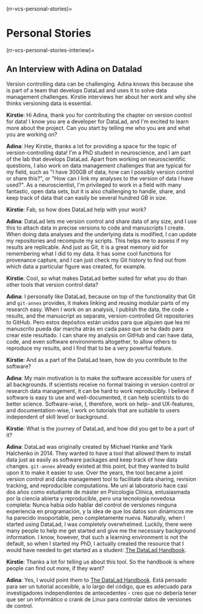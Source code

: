 (rr-vcs-personal-stories)=
# Personal Stories

(rr-vcs-personal-stories-interiew)=
## An Interview with Adina on Datalad

Version controlling data can be challenging. Adina knows this because she is part of a team that develops DataLad and uses it to solve data management challenges. Kirstie interviews her about her work and why she thinks versioning data is essential.


**Kirstie**: Hi Adina, thank you for contributing the chapter on version control for data! I know you are a developer for DataLad, and I'm excited to learn more about the project. Can you start by telling me who you are and what you are working on?

**Adina**: Hey Kirstie, thanks a lot for providing a space for the topic of version-controlling data! I'm a PhD student in neuroscience, and I am part of the lab that develops DataLad. Apart from working on neuroscientific questions, I also work on data management challenges that are typical for my field, such as "I have 300GB of data, how can I possibly version control or share this?", or "How can I link my analyses to the version of data I have used?". As a neuroscientist, I'm privileged to work in a field with many fantastic, open data sets, but it is also challenging to handle, share, and keep track of data that can easily be several hundred GB in size.

**Kirstie**: Fab, so how does DataLad help with your work?

**Adina**: DataLad lets me version control and share data of any size, and I use this to attach data in precise versions to code and manuscripts I create. When doing data analyses and the underlying data is modified, I can update my repositories and recompute my scripts. This helps me to assess if my results are replicable. And just as Git, it is a great memory aid for remembering what I did to my data. It has some cool functions for provenance capture, and I can just check my Git history to find out from which data a particular figure was created, for example.


**Kirstie**: Cool, so what makes DataLad better suited for what you do than other tools that version control data?

**Adina**: I personally like DataLad, because on top of the functionality that Git and `git-annex` provides, it makes linking and reusing modular parts of my research easy. When I work on an analysis, I publish the data, the code + results, and the manuscript as separate, version-controlled Git repositories to GitHub. Pero estos depósitos están unidos para que alguien que lea mi manuscrito pueda dar marcha atrás en cada paso que se ha dado para crear este resultado. I can share my analysis on GitHub and can have data, code, and even software environments altogether, to allow others to reproduce my results, and I find that to be a very powerful feature.

**Kirstie**: And as a part of the DataLad team, how do you contribute to the software?

**Adina**: My main motivation is to make the software accessible for users of all backgrounds. If scientists receive no formal training in version control or research data management, it can be hard to work reproducibly. I believe if software is easy to use and well-documented, it can help scientists to do better science. Software-wise, I, therefore, work on help- and UX-features, and documentation-wise, I work on tutorials that are suitable to users independent of skill level or background.

**Kirstie**: What is the journey of DataLad, and how did you get to be a part of it?

**Adina**: DataLad was originally created by Michael Hanke and Yarik Halchenko in 2014. They wanted to have a tool that allowed them to install data just as easily as software packages and keep track of how data changes. `git-annex` already existed at this point, but they wanted to build upon it to make it easier to use. Over the years, the tool became a joint version control and data management tool to facilitate data sharing, revision tracking, and reproducible computations. Me uní al laboratorio hace casi dos años como estudiante de máster en Psicología Clínica, entusiasmada por la ciencia abierta y reproducible, pero una tecnología novedosa completa: Nunca había oído hablar del control de versiones ninguna experiencia en programación, y la idea de que los datos son dinámicos me ha parecido insoportable, pero completamente nueva. Naturally, when I started using DataLad, I was completely overwhelmed. Luckily, there were many people to help me get started and give me the necessary background information. I know, however, that such a learning environment is not the default, so when I started my PhD, I actually created the resource that I would have needed to get started as a student: [The DataLad Handbook](http://handbook.datalad.org).

**Kirstie**: Thanks a lot for telling us about this tool. So the handbook is where people can find out more, if they want?

**Adina**: Yes, I would point them to [The DataLad Handbook](http://handbook.datalad.org). Está pensado para ser un tutorial accesible, a lo largo del código, que es adecuado para investigadores independientes de antecedentes - creo que no debería tener que ser un informático o crank de Linux para controlar datos de versiones de control.
